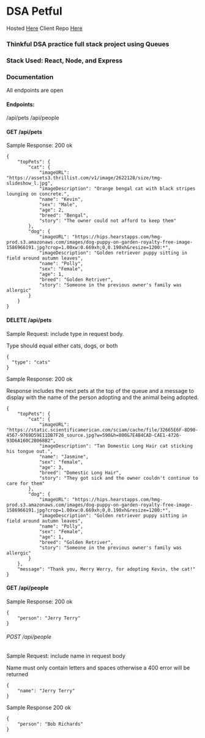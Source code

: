 # DSA Petful

Hosted [Here](https://petful-client-eosin.vercel.app/)
Client Repo [Here](https://github.com/rhammock1/petful-server/)

### Thinkful DSA practice full stack project using Queues

### Stack Used: React, Node, and Express

### Documentation
All endpoints are open

#### Endpoints:

/api/pets
/api/people

#### GET /api/pets
Sample Response: 200 ok
```
{
    "topPets": {
        "cat": {
            "imageURL": "https://assets3.thrillist.com/v1/image/2622128/size/tmg-slideshow_l.jpg",
            "imageDescription": "Orange bengal cat with black stripes lounging on concrete.",
            "name": "Kevin",
            "sex": "Male",
            "age": 2,
            "breed": "Bengal",
            "story": "The owner could not afford to keep them"
        },
        "dog": {
            "imageURL": "https://hips.hearstapps.com/hmg-prod.s3.amazonaws.com/images/dog-puppy-on-garden-royalty-free-image-1586966191.jpg?crop=1.00xw:0.669xh;0,0.190xh&resize=1200:*",
            "imageDescription": "Golden retriever puppy sitting in field around autumn leaves",
            "name": "Polly",
            "sex": "Female",
            "age": 1,
            "breed": "Golden Retriver",
            "story": "Someone in the previous owner's family was allergic"
        }
    }
}
```

#### DELETE /api/pets
Sample Request: include type in request body.

Type should equal either cats, dogs, or both
```
{
  "type": "cats"
}
```

Sample Response: 200 ok

Response includes the next pets at the top of the queue and a message to display with the name of the person adopting and the animal being adopted.
```
{
    "topPets": {
        "cat": {
            "imageURL": "https://static.scientificamerican.com/sciam/cache/file/32665E6F-8D90-4567-9769D59E11DB7F26_source.jpg?w=590&h=800&7E4B4CAD-CAE1-4726-93D6A160C2B068B2",
            "imageDescription": "Tan Domestic Long Hair cat sticking his tongue out.",
            "name": "Jasmine",
            "sex": "female",
            "age": 3,
            "breed": "Domestic Long Hair",
            "story": "They got sick and the owner couldn't continue to care for them"
        },
        "dog": {
            "imageURL": "https://hips.hearstapps.com/hmg-prod.s3.amazonaws.com/images/dog-puppy-on-garden-royalty-free-image-1586966191.jpg?crop=1.00xw:0.669xh;0,0.190xh&resize=1200:*",
            "imageDescription": "Golden retriever puppy sitting in field around autumn leaves",
            "name": "Polly",
            "sex": "Female",
            "age": 1,
            "breed": "Golden Retriver",
            "story": "Someone in the previous owner's family was allergic"
        }
    },
    "message": "Thank you, Merry Werry, for adopting Kevin, the cat!"
}
```

#### GET /api/people
Sample Response: 200 ok
```
{
    "person": "Jerry Terry"
}
```

###### POST /api/people
Sample Request: include name in request body

Name must only contain letters and spaces otherwise a 400 error will be returned

```
{
    "name": "Jerry Terry"
}
```

Sample Response 200 ok
```
{
    "person": "Bob Richards"
}
```
